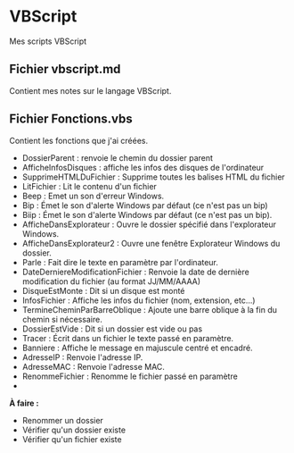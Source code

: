 # VBScript

Mes scripts VBScript


## Fichier vbscript.md

Contient mes notes sur le langage VBScript.


## Fichier Fonctions.vbs

Contient les fonctions que j'ai créées.

- DossierParent : renvoie le chemin du dossier parent
- AfficheInfosDisques : affiche les infos des disques de l'ordinateur
- SupprimeHTMLDuFichier : Supprime toutes les balises HTML du fichier
- LitFichier : Lit le contenu d'un fichier
- Beep : Emet un son d'erreur Windows.
- Bip : Émet le son d'alerte Windows par défaut (ce n'est pas un bip)
- Biip : Émet le son d'alerte Windows par défaut (ce n'est pas un bip).
- AfficheDansExplorateur : Ouvre le dossier spécifié dans l'explorateur Windows.
- AfficheDansExplorateur2 : Ouvre une fenêtre Explorateur Windows du dossier.
- Parle : Fait dire le texte en paramètre par l'ordinateur.
- DateDerniereModificationFichier : Renvoie la date de dernière modification du fichier (au format JJ/MM/AAAA)
- DisqueEstMonte : Dit si un disque est monté
- InfosFichier : Affiche les infos du fichier (nom, extension, etc...)
- TermineCheminParBarreOblique : Ajoute une barre oblique à la fin du chemin si nécessaire.
- DossierEstVide : Dit si un dossier est vide ou pas
- Tracer : Écrit dans un fichier le texte passé en paramètre.
- Banniere : Affiche le message en majuscule centré et encadré.
- AdresseIP : Renvoie l'adresse IP.
- AdresseMAC : Renvoie l'adresse MAC.
- RenommeFichier : Renomme le fichier passé en paramètre
- 

**À faire :**

- Renommer un dossier
- Vérifier qu'un dossier existe
- Vérifier qu'un fichier existe